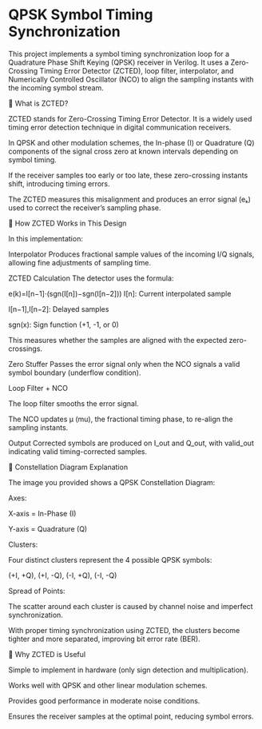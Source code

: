 # QPSK Symbol Timing Synchronization

This project implements a symbol timing synchronization loop for a Quadrature Phase Shift Keying (QPSK) receiver in Verilog.
It uses a Zero-Crossing Timing Error Detector (ZCTED), loop filter, interpolator, and Numerically Controlled Oscillator (NCO) to align the sampling instants with the incoming symbol stream.

🔹 What is ZCTED?

ZCTED stands for Zero-Crossing Timing Error Detector.
It is a widely used timing error detection technique in digital communication receivers.

In QPSK and other modulation schemes, the In-phase (I) or Quadrature (Q) components of the signal cross zero at known intervals depending on symbol timing.

If the receiver samples too early or too late, these zero-crossing instants shift, introducing timing errors.

The ZCTED measures this misalignment and produces an error signal (eₖ) used to correct the receiver’s sampling phase.

🔹 How ZCTED Works in This Design

In this implementation:

Interpolator
Produces fractional sample values of the incoming I/Q signals, allowing fine adjustments of sampling time.

ZCTED Calculation
The detector uses the formula:

 e(k)=I[n−1]⋅(sgn(I[n])−sgn(I[n−2]))
I[n]: Current interpolated sample

I[n−1],I[n−2]: Delayed samples

sgn(x): Sign function (+1, -1, or 0)



This measures whether the samples are aligned with the expected zero-crossings.

Zero Stuffer
Passes the error signal only when the NCO signals a valid symbol boundary (underflow condition).

Loop Filter + NCO

The loop filter smooths the error signal.

The NCO updates µ (mu), the fractional timing phase, to re-align the sampling instants.

Output
Corrected symbols are produced on I_out and Q_out, with valid_out indicating valid timing-corrected samples.

🔹 Constellation Diagram Explanation

The image you provided shows a QPSK Constellation Diagram:

Axes:

X-axis = In-Phase (I)

Y-axis = Quadrature (Q)

Clusters:

Four distinct clusters represent the 4 possible QPSK symbols:

(+I, +Q), (+I, -Q), (-I, +Q), (-I, -Q)

Spread of Points:

The scatter around each cluster is caused by channel noise and imperfect synchronization.

With proper timing synchronization using ZCTED, the clusters become tighter and more separated, improving bit error rate (BER).

🔹 Why ZCTED is Useful

Simple to implement in hardware (only sign detection and multiplication).

Works well with QPSK and other linear modulation schemes.

Provides good performance in moderate noise conditions.

Ensures the receiver samples at the optimal point, reducing symbol errors.
